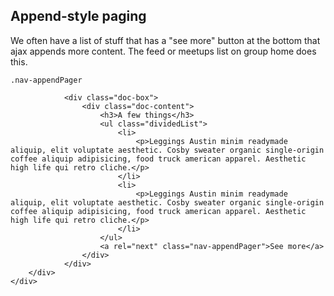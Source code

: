 <div class="doc-content">
	<div class="line-gutters">
		<div class="unit size1of3">
			<h2>Append-style paging</h2>
			<p>We often have a list of stuff that has a "see more" button at the bottom that ajax appends more content. The feed or meetups list on group home does this.</p>
			<p><code>.nav-appendPager</code></p>
		</div>
		<div class="unit lastUnit">
				
				<div class="doc-box">
					<div class="doc-content">
						<h3>A few things</h3>
						<ul class="dividedList">
							<li>
								<p>Leggings Austin minim readymade aliquip, elit voluptate aesthetic. Cosby sweater organic single-origin coffee aliquip adipisicing, food truck american apparel. Aesthetic high life qui retro cliche.</p>
							</li>
							<li>
								<p>Leggings Austin minim readymade aliquip, elit voluptate aesthetic. Cosby sweater organic single-origin coffee aliquip adipisicing, food truck american apparel. Aesthetic high life qui retro cliche.</p>
							</li>
						</ul>	
						<a rel="next" class="nav-appendPager">See more</a>
					</div>
				</div>
		</div>
	</div>
</div>
